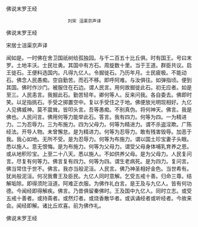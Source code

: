   佛说末罗王经  

                        　　刘宋 沮渠京声译  

佛说末罗王经  

宋居士沮渠京声译  

闻如是。一时佛在舍卫国祇树给孤独园。与千二百五十比丘俱。时有国王。号曰末罗。土地丰沃。士民壮勇。其国中有方石。周旋数十里。当于王道。群臣共议。启王徙石。王便料选国内。凡得九亿人。令掘徙石。乃历年月。士民疲极。不能动石。佛念人民愚痴。空自勤苦。而石不移。即呼阿难。与汝俱往。如弹指顷。便到其国。佛时作沙门。被服住在石边。谓人民言。用何故掘徙此石。初无应者。如是至三。人民恚言。我掘此石。勤苦轻年。卿何等人。反来问我。各自委去。佛即时笑。以足指挑石。手受之掷置空中。复以手受住之于地。佛便放光明现相好。九亿人见佛威神。莫不震耸。皆叩头言。吾等愚痴。不别真伪。将何神天。佛言。我是佛也。人民问言。佛用何等力能举此石。答言。我有四力。何等为四。一为精进力。二为忍辱力。三为布施力。四为父母力。何等为精进力。谓不杀盗淫欺。广陈经法。开导人物。未曾懈怠。是为精进力。何等为忍辱力。敢有残害毁辱。加恶于我。我心如地。无所不受。是为忍辱力。何等为布施力。谓以国土珍宝妻子头眼。悉以施人。意无恨悔。是为布施力。何等为父母力。谓受父母身体哺乳育养之恩。或从地积珍宝。上至二十八天。悉以施人。不如供养父母。是为父母力。人民复问言。尽复有何等力。佛言复有四力。何等为四。谓生老病死。是为四力。复问言。佛当常住于世不。佛言。我亦当般泥洹。人民言。佛乃神圣相好金色。当世希有。犹尚般泥洹。何况我曹王及臣民。九亿人同时意解。乞受五戒十善。归命三尊。结解垢除。即得须陀洹道。阿难正衣服。为佛作礼白言。是王及与九亿人。皆有何功德。今闻经即得解疾。佛言。乃昔俱留秦佛时。王及国中九亿人。同时立志。或受五戒十善者。或持斋者。或然灯者。或烧香散华者。或讽诵经者或听经者。今故来会。闻经即解。诸比丘欢喜。前为佛作礼。  

佛说末罗王经  
